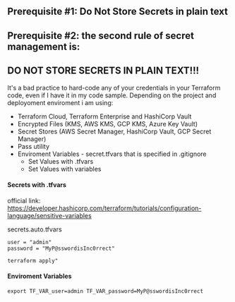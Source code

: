 ## Prerequisite #1: Do Not Store Secrets in plain text

## Prerequisite #2: the second rule of secret management is: 
## DO NOT STORE SECRETS IN PLAIN TEXT!!!

It's a bad practice to hard-code any of your credentials in your Terraform code, even if I have it in my code sample. Depending on the project and deployoment enviroment i am using:
- Terraform Cloud, Terraform Enterprise and HashiCorp Vault
- Encrypted Files (KMS, AWS KMS, GCP KMS, Azure Key Vault)
- Secret Stores (AWS Secret Manager, HashiCorp Vault, GCP Secret Manager)
- Pass utility
- Enviroment Variables - secret.tfvars that is specified in .gitignore 
	- Set Values with .tfvars
	- Set Values with variables

#### Secrets with .tfvars
official link: https://developer.hashicorp.com/terraform/tutorials/configuration-language/sensitive-variables

secrets.auto.tfvars
```
user = "admin"
password = "MyP@sswordisInc0rrect"
```

```
terraform apply"
```

#### Enviroment Variables
```
export TF_VAR_user=admin TF_VAR_password=MyP@sswordisInc0rrect
```
